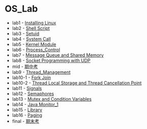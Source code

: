 # OS_Lab

* lab1 - [Installing Linux](lab1)
* lab2 - [Shell Script](lab2)
* lab3 - [Setuid](lab3)
* lab4 - [System Call](lab4)
* lab5 - [Kernel Module](lab5)
* lab6 - [Process_Control](lab6)
* lab7 - [Message Queue and Shared Memory](lab7)
* lab8 - [Socket Programming with UDP](lab8)
* mid - [期中考](mid)
* lab9 - [Thread_Management](lab9)
* lab10-1 - [Fork Join](lab10-1)
* lab10-2 - [Thread Local Storage and Thread Cancellation Point](lab10-2)
* lab11 - [Signals](lab11)
* lab12 - [Semaphores](lab12)
* lab13 - [Mutex and Condition Variables](lab13)
* lab14 - [Java Monitor_1](lab14)
* lab15 - [Library](lab15)
* lab16 - [Paging](lab16)
* final - [期末考](final)
